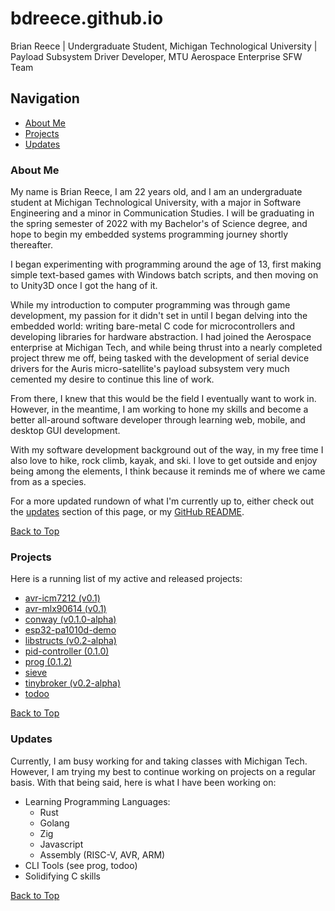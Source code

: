 # bdreece.github.io

  Brian Reece |
  Undergraduate Student, Michigan Technological University |
  Payload Subsystem Driver Developer, MTU Aerospace Enterprise SFW Team

## Navigation

* [About Me](#about-me)
* [Projects](#projects)
* [Updates](#updates)

### About Me

  My name is Brian Reece, I am 22 years old, and I am an undergraduate student at
  Michigan Technological University, with a major in Software Engineering and a
  minor in Communication Studies. I will be graduating in the spring semester of 2022
  with my Bachelor's of Science degree, and hope to begin my embedded systems
  programming journey shortly thereafter. 

  I began experimenting with programming around the age of 13, first making simple
  text-based games with Windows batch scripts, and then moving on to Unity3D once
  I got the hang of it.

  While my introduction to computer programming was through
  game development, my passion for it didn't set in until I began delving into the
  embedded world: writing bare-metal C code for microcontrollers and developing
  libraries for hardware abstraction. I had joined the Aerospace enterprise at
  Michigan Tech, and while being thrust into a nearly completed project threw me
  off, being tasked with the development of serial device drivers for the Auris
  micro-satellite's payload subsystem very much cemented my desire to continue this
  line of work.

  From there, I knew that this would be the field I eventually want
  to work in. However, in the meantime, I am working to hone my skills and become
  a better all-around software developer through learning web, mobile, and desktop
  GUI development.

  With my software development background out of the way, in my free time I also
  love to hike, rock climb, kayak, and ski. I love to get outside and enjoy being
  among the elements, I think because it reminds me of where we came from as a
  species.

  For a more updated rundown of what I'm currently up to, either check out the
  [updates](#updates) section of this page, or my [GitHub README](/bdreece).

  [Back to Top](#navigation)

### Projects

  Here is a running list of my active and released projects:
  
  * [avr-icm7212 (v0.1)](/avr-icm7212)
  * [avr-mlx90614 (v0.1)](/avr-mlx90614)
  * [conway (v0.1.0-alpha)](/conway)
  * [esp32-pa1010d-demo](/esp32-pa1010d-demo)
  * [libstructs (v0.2-alpha)](/libstructs)
  * [pid-controller (0.1.0)](/pid-controller)
  * [prog (0.1.2)](/prog)
  * [sieve](/sieve)
  * [tinybroker (v0.2-alpha)](/tinybroker)
  * [todoo](/todoo)

  [Back to Top](#navigation)

### Updates

  Currently, I am busy working for and taking classes with Michigan Tech. However,
  I am trying my best to continue working on projects on a regular basis. With
  that being said, here is what I have been working on:

  * Learning Programming Languages:
    * Rust
    * Golang
    * Zig
    * Javascript
    * Assembly (RISC-V, AVR, ARM)
  * CLI Tools (see prog, todoo)
  * Solidifying C skills

  [Back to Top](#navigation)
